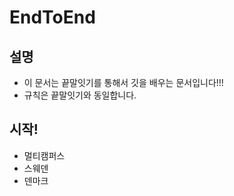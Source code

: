 # EndToEnd

## 설명

- 이 문서는 끝말잇기를 통해서 깃을 배우는 문서입니다!!!
- 규칙은 끝말잇기와 동일합니다.



## 시작!

- 멀티캠퍼스
- 스웨덴
- 덴마크

